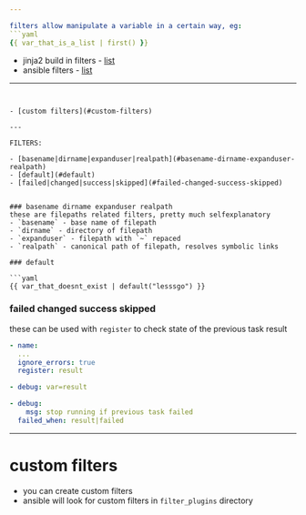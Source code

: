 ```yaml
---

filters allow manipulate a variable in a certain way, eg:
```yaml
{{ var_that_is_a_list | first() }}
```

- jinja2 build in filters - [list](https://tedboy.github.io/jinja2/templ14.html)
- ansible filters - [list](https://docs.ansible.com/ansible/latest/collections/index_filter.html)

---
```


- [custom filters](#custom-filters)

---

FILTERS:

- [basename|dirname|expanduser|realpath](#basename-dirname-expanduser-realpath)
- [default](#default)
- [failed|changed|success|skipped](#failed-changed-success-skipped)


### basename dirname expanduser realpath
these are filepaths related filters, pretty much selfexplanatory
- `basename` - base name of filepath
- `dirname` - directory of filepath
- `expanduser` - filepath with `~` repaced
- `realpath` - canonical path of filepath, resolves symbolic links

### default

```yaml
{{ var_that_doesnt_exist | default("lesssgo") }}
```

### failed changed success skipped
these can be used with `register` to check state of the previous task result
```yaml
- name:
  ...
  ignore_errors: true
  register: result

- debug: var=result

- debug:
    msg: stop running if previous task failed
  failed_when: result|failed
```

---

# custom filters
- you can create custom filters
- ansible will look for custom filters in `filter_plugins` directory
